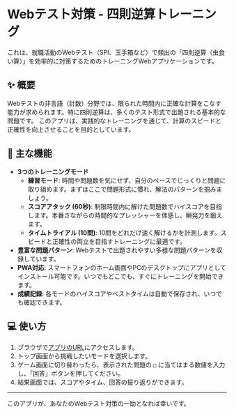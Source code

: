# Webテスト対策 - 四則逆算トレーニング

これは、就職活動のWebテスト（SPI、玉手箱など）で頻出の「四則逆算（虫食い算）」を効率的に対策するためのトレーニングWebアプリケーションです。

## ✨ 概要

Webテストの非言語（計数）分野では、限られた時間内に正確な計算をこなす能力が求められます。特に四則逆算は、多くのテスト形式で出題される基本的な問題です。
このアプリは、実践的なトレーニングを通じて、計算のスピードと正確性を向上させることを目的としています。

## 🚀 主な機能

*   **3つのトレーニングモード**
    *   **練習モード**: 時間や問題数を気にせず、自分のペースでじっくりと問題に取り組めます。まずはここで問題形式に慣れ、解法のパターンを掴みましょう。
    *   **スコアアタック (60秒)**: 制限時間内に解けた問題数でハイスコアを目指します。本番さながらの時間的なプレッシャーを体感し、瞬発力を鍛えます。
    *   **タイムトライアル (10問)**: 10問をどれだけ速く解けるかを計測します。スピードと正確性の両立を目指すトレーニングに最適です。
*   **豊富な問題パターン**: Webテストで出題されやすい多様な問題パターンを収録しています。
*   **PWA対応**: スマートフォンのホーム画面やPCのデスクトップにアプリとしてインストール可能です。いつでもどこでも、すぐにトレーニングを開始できます。
*   **成績記録**: 各モードのハイスコアやベストタイムは自動で保存され、いつでも確認できます。

## 💻 使い方

1.  ブラウザで[アプリのURL](https://tanaka0430.github.io/4soku_webtest/)にアクセスします。
2.  トップ画面から挑戦したいモードを選択します。
3.  ゲーム画面に切り替わったら、表示された問題の `□` に当てはまる数値を入力し、「回答」ボタンを押してください。
4.  結果画面では、スコアやタイム、回答の振り返りができます。


---

このアプリが、あなたのWebテスト対策の一助となれば幸いです。
